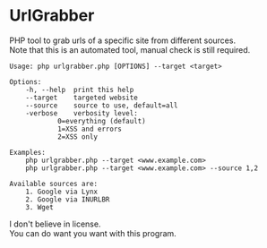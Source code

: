 # UrlGrabber
PHP tool to grab urls of a specific site from different sources.  
Note that this is an automated tool, manual check is still required.  

```
Usage: php urlgrabber.php [OPTIONS] --target <target>

Options:
	-h, --help	print this help
	--target	targeted website
	--source	source to use, default=all
	-verbose	verbosity level:
			0=everything (default)
			1=XSS and errors
			2=XSS only

Examples:
	php urlgrabber.php --target <www.example.com>
	php urlgrabber.php --target <www.example.com> --source 1,2
	
Available sources are:
	1. Google via Lynx
	2. Google via INURLBR
	3. Wget
```

I don't believe in license.  
You can do want you want with this program.  

